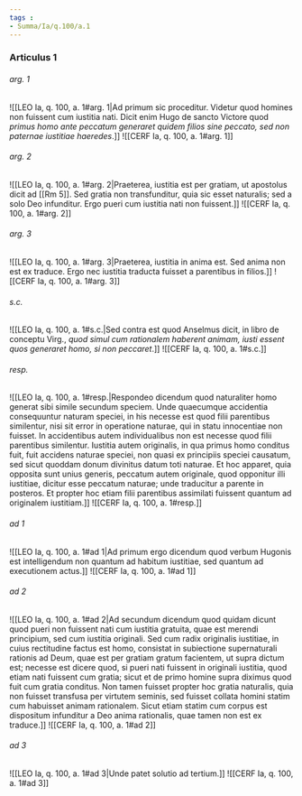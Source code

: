 ```yaml
---
tags : 
- Summa/Ia/q.100/a.1
---
```


### Articulus 1

###### arg. 1
![[LEO Ia, q. 100, a. 1#arg. 1|Ad primum sic proceditur. Videtur quod homines non fuissent cum iustitia nati. Dicit enim Hugo de sancto Victore quod *primus homo ante peccatum generaret quidem filios sine peccato, sed non paternae iustitiae haeredes*.]]
![[CERF Ia, q. 100, a. 1#arg. 1]]

###### arg. 2
![[LEO Ia, q. 100, a. 1#arg. 2|Praeterea, iustitia est per gratiam, ut apostolus dicit ad [[Rm 5]]. Sed gratia non transfunditur, quia sic esset naturalis; sed a solo Deo infunditur. Ergo pueri cum iustitia nati non fuissent.]]
![[CERF Ia, q. 100, a. 1#arg. 2]]

###### arg. 3
![[LEO Ia, q. 100, a. 1#arg. 3|Praeterea, iustitia in anima est. Sed anima non est ex traduce. Ergo nec iustitia traducta fuisset a parentibus in filios.]]
![[CERF Ia, q. 100, a. 1#arg. 3]]

###### s.c.
![[LEO Ia, q. 100, a. 1#s.c.|Sed contra est quod Anselmus dicit, in libro de conceptu Virg., *quod simul cum rationalem haberent animam, iusti essent quos generaret homo, si non peccaret*.]]
![[CERF Ia, q. 100, a. 1#s.c.]]

###### resp.
![[LEO Ia, q. 100, a. 1#resp.|Respondeo dicendum quod naturaliter homo generat sibi simile secundum speciem. Unde quaecumque accidentia consequuntur naturam speciei, in his necesse est quod filii parentibus similentur, nisi sit error in operatione naturae, qui in statu innocentiae non fuisset. In accidentibus autem individualibus non est necesse quod filii parentibus similentur. Iustitia autem originalis, in qua primus homo conditus fuit, fuit accidens naturae speciei, non quasi ex principiis speciei causatum, sed sicut quoddam donum divinitus datum toti naturae. Et hoc apparet, quia opposita sunt unius generis, peccatum autem originale, quod opponitur illi iustitiae, dicitur esse peccatum naturae; unde traducitur a parente in posteros. Et propter hoc etiam filii parentibus assimilati fuissent quantum ad originalem iustitiam.]]
![[CERF Ia, q. 100, a. 1#resp.]]

###### ad 1
![[LEO Ia, q. 100, a. 1#ad 1|Ad primum ergo dicendum quod verbum Hugonis est intelligendum non quantum ad habitum iustitiae, sed quantum ad executionem actus.]]
![[CERF Ia, q. 100, a. 1#ad 1]]

###### ad 2
![[LEO Ia, q. 100, a. 1#ad 2|Ad secundum dicendum quod quidam dicunt quod pueri non fuissent nati cum iustitia gratuita, quae est merendi principium, sed cum iustitia originali. Sed cum radix originalis iustitiae, in cuius rectitudine factus est homo, consistat in subiectione supernaturali rationis ad Deum, quae est per gratiam gratum facientem, ut supra dictum est; necesse est dicere quod, si pueri nati fuissent in originali iustitia, quod etiam nati fuissent cum gratia; sicut et de primo homine supra diximus quod fuit cum gratia conditus. Non tamen fuisset propter hoc gratia naturalis, quia non fuisset transfusa per virtutem seminis, sed fuisset collata homini statim cum habuisset animam rationalem. Sicut etiam statim cum corpus est dispositum infunditur a Deo anima rationalis, quae tamen non est ex traduce.]]
![[CERF Ia, q. 100, a. 1#ad 2]]

###### ad 3
![[LEO Ia, q. 100, a. 1#ad 3|Unde patet solutio ad tertium.]]
![[CERF Ia, q. 100, a. 1#ad 3]]

